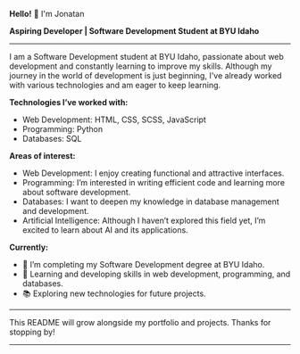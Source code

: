 **Hello!** 👋 I'm Jonatan

**Aspiring Developer | Software Development Student at BYU Idaho**

---

I am a Software Development student at BYU Idaho, passionate about web development and constantly learning to improve my skills. Although my journey in the world of development is just beginning, I've already worked with various technologies and am eager to keep learning.

**Technologies I’ve worked with:**
- Web Development: HTML, CSS, SCSS, JavaScript
- Programming: Python
- Databases: SQL

**Areas of interest:**
- Web Development: I enjoy creating functional and attractive interfaces.
- Programming: I’m interested in writing efficient code and learning more about software development.
- Databases: I want to deepen my knowledge in database management and development.
- Artificial Intelligence: Although I haven’t explored this field yet, I’m excited to learn about AI and its applications.

**Currently:**
- 🔭 I’m completing my Software Development degree at BYU Idaho.
- 🌱 Learning and developing skills in web development, programming, and databases.
- 📚 Exploring new technologies for future projects.

---

This README will grow alongside my portfolio and projects. Thanks for stopping by!

---
